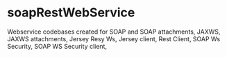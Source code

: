 # soapRestWebService
Webservice codebases created for SOAP and SOAP attachments, JAXWS, JAXWS attachments, Jersey Resy Ws, Jersey client, Rest Client, SOAP Ws Security, SOAP WS Security client, 
